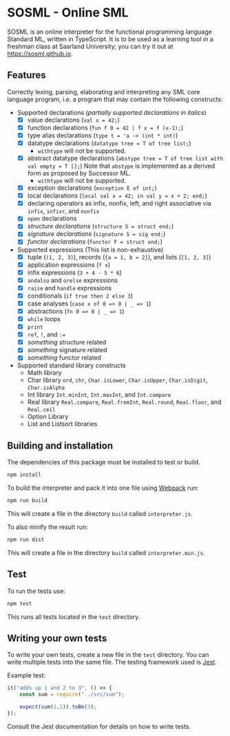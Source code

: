# SOSML - Online SML

SOSML is an online interpreter for the functional programming language Standard ML, written in TypeScript.
It is to be used as a learning tool in a freshman class at Saarland University; you can try it out at https://sosml.github.io.

## Features
Correctly lexing, parsing, elaborating and interpreting any SML core language program, i.e. a program that may contain the following constructs:

* Supported declarations (_partially supported declarations in italics_)
  * [x] value declarations (`val x = 42;`)
  * [x] function declarations (`fun f 0 = 42 | f x = f (x-1);`)
  * [x] type alias declarations (`type t = 'a -> (int * int)`)
  * [x] datatype declarations (`datatype tree = T of tree list;`)
    * `withtype` will not be supported.
  * [x] abstract datatype declarations (`abstype tree = T of tree list with val empty = T [];`)
        Note that `abstype` is implemented as a derived form as proposed by Successor ML.
    * `withtype` will not be supported.
  * [x] exception declarations (`exception E of int;`)
  * [x] local declarations (`local val x = 42; in val y = x + 2; end;`)
  * [x] declaring operators as infix, nonfix, left, and right associative via `infix`, `infixr`, and `nonfix`
  * [x] `open` declarations
  * [x] _structure declarations_ (`structure S = struct end;`)
  * [x] _signature declarations_ (`signature S = sig end;`)
  * [x] _functor declarations_ (`functor F = struct end;`)
* Supported expressions (This list is non-exhaustive)
  * [x] tuple (`(1, 2, 3)`), records (`{a = 1, b = 2}`), and lists (`[1, 2, 3]`)
  * [x] application expressions (`f x`)
  * [x] infix expressions (`3 + 4 - 5 * 6`)
  * [x] `andalso` and `orelse` expressions
  * [x] `raise` and `handle` expressions
  * [x] conditionals (`if true then 2 else 3`)
  * [x] case analyses (`case x of 0 => 0 | _ => 1`)
  * [x] abstractions (`fn 0 => 0 | _ => 1`)
  * [x] `while` loops
  * [x] `print`
  * [x] `ref`, `!`, and `:=`
  * [x] _something_ structure related
  * [x] _something_ signature related
  * [x] _something_ functor related
* Supported standard library constructs
  * Math library
  * Char library `ord`, `chr`, `Char.isLower`, `Char.isUpper`, `Char.isDigit`, `Char.isAlpha`
  * Int library `Int.minInt`, `Int.maxInt`, and `Int.compare`
  * Real library `Real.compare`, `Real.fromInt`, `Real.round`, `Real.floor`, and `Real.ceil`
  * Option Library
  * List and Listsort libraries

## Building and installation
The dependencies of this package must be installed to test or build.
```bash
npm install
```

To build the interpreter and pack it into one file using [Webpack](https://webpack.js.org/) run:
```bash
npm run build
```
This will create a file in the directory `build` called `interpreter.js`.

To also minify the result run:
```bash
npm run dist
```
This will create a file in the directory `build` called `interpreter.min.js`.

## Test

To run the tests use:
```bash
npm test
```
This runs all tests located in the `test` directory.

## Writing your own tests

To write your own tests, create a new file in the `test` directory. You can write multiple tests into the same file. The testing framework used is
[Jest](https://facebook.github.io/jest/).

Example test:
```javascript
it("adds up 1 and 2 to 3", () => {
    const sum = require("../src/sum");

    expect(sum(1,2)).toBe(3);
});
```
Consult the Jest documentation for details on how to write tests.

